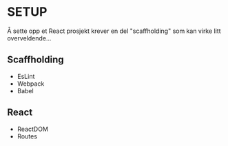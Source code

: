 # SETUP

Å sette opp et React prosjekt krever en del "scaffholding" som kan virke litt overveldende...

## Scaffholding
* EsLint
* Webpack
* Babel

## React
* ReactDOM
* Routes
